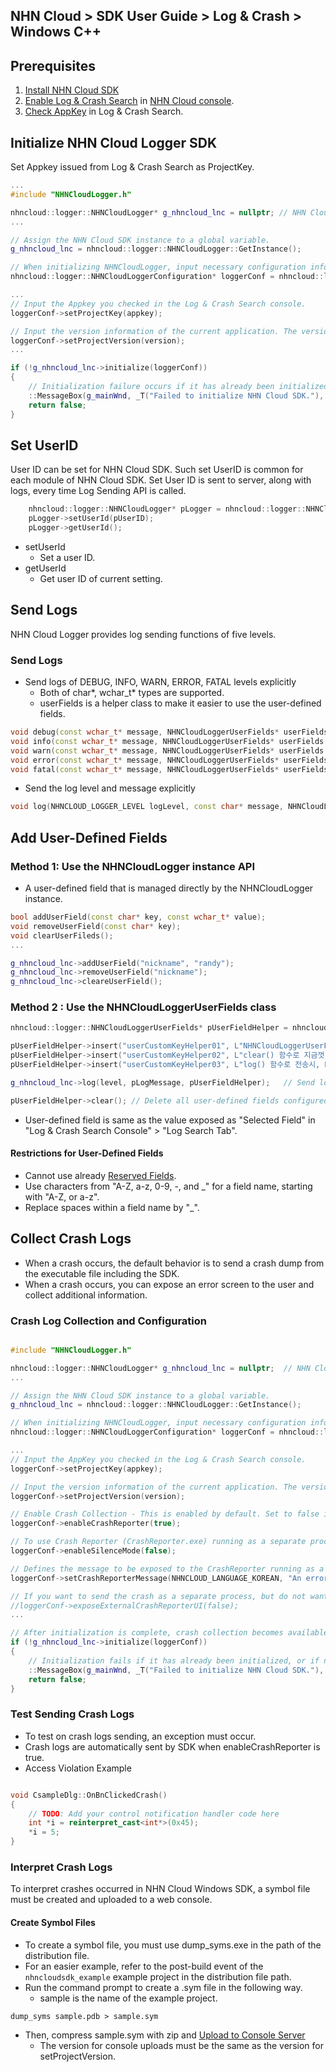 ## NHN Cloud > SDK User Guide > Log & Crash > Windows C++

## Prerequisites

1. [Install NHN Cloud SDK](./getting-started-windows)
2. [Enable Log & Crash Search](/Data%20&%20Analytics/Log%20&%20Crash%20Search/en/console-guide/) in [NHN Cloud console](https://console.nhncloud.com).
3. [Check AppKey](/Data%20&%20Analytics/Log%20&%20Crash%20Search/en/console-guide/#check-appkey) in Log & Crash Search.

## Initialize NHN Cloud Logger SDK

Set Appkey issued from Log & Crash Search as ProjectKey.


```cpp
...
#include "NHNCloudLogger.h"

nhncloud::logger::NHNCloudLogger* g_nhncloud_lnc = nullptr; // NHN Cloud SDK - Log & crash search
...

// Assign the NHN Cloud SDK instance to a global variable.
g_nhncloud_lnc = nhncloud::logger::NHNCloudLogger::GetInstance();

// When initializing NHNCloudLogger, input necessary configuration information.
nhncloud::logger::NHNCloudLoggerConfiguration* loggerConf = nhncloud::logger::NHNCloudLoggerConfiguration::GetInstance();

...
// Input the Appkey you checked in the Log & Crash Search console.
loggerConf->setProjectKey(appkey);

// Input the version information of the current application. The version information must match the version 
loggerConf->setProjectVersion(version);
...

if (!g_nhncloud_lnc->initialize(loggerConf))
{
	// Initialization failure occurs if it has already been initialized or if the AppKey is not inputted.
	::MessageBox(g_mainWnd, _T("Failed to initialize NHN Cloud SDK."), _T("Alert"), MB_OK);
	return false;
}

```

## Set UserID

User ID can be set for NHN Cloud SDK.
Such set UserID is common for each module of NHN Cloud SDK.
Set User ID is sent to server, along with logs, every time Log Sending API is called.

```cpp
    nhncloud::logger::NHNCloudLogger* pLogger = nhncloud::logger::NHNCloudLogger::GetInstance();
    pLogger->setUserId(pUserID);
    pLogger->getUserId();
```

* setUserId
    * Set a user ID.
* getUserId
    * Get user ID of current setting.

## Send Logs

NHN Cloud Logger provides log sending functions of five levels.

### Send Logs
* Send logs of DEBUG, INFO, WARN, ERROR, FATAL levels explicitly
    * Both of char*, wchar_t* types are supported.
    * userFields is a helper class to make it easier to use the user-defined fields.
```cpp
void debug(const wchar_t* message, NHNCloudLoggerUserFields* userFields = NULL);
void info(const wchar_t* message, NHNCloudLoggerUserFields* userFields = NULL);
void warn(const wchar_t* message, NHNCloudLoggerUserFields* userFields = NULL);
void error(const wchar_t* message, NHNCloudLoggerUserFields* userFields = NULL);
void fatal(const wchar_t* message, NHNCloudLoggerUserFields* userFields = NULL);
```
* Send the log level and message explicitly
```cpp
void log(NHNCLOUD_LOGGER_LEVEL logLevel, const char* message, NHNCloudLoggerUserFields* userFields = nullptr);
```

## Add User-Defined Fields
### Method 1: Use the NHNCloudLogger instance API

* A user-defined field that is managed directly by the NHNCloudLogger instance.

```cpp
bool addUserField(const char* key, const wchar_t* value);
void removeUserField(const char* key);
void clearUserFileds();
...

g_nhncloud_lnc->addUserField("nickname", "randy");
g_nhncloud_lnc->removeUserField("nickname");
g_nhncloud_lnc->cleareUserField();

```

### Method 2 : Use the NHNCloudLoggerUserFields class

```cpp
nhncloud::logger::NHNCloudLoggerUserFields* pUserFieldHelper = nhncloud::logger::NHNCloudLoggerUserFields::GetInstance(); // Get the custom field helper class.

pUserFieldHelper->insert("userCustomKeyHelper01", L"NHNCloudLoggerUserFields 헬퍼 클래스로 추가한 사용자 정의 필드\r\nCustom fields added with the NHNCloudLoggerUserFields helper class");
pUserFieldHelper->insert("userCustomKeyHelper02", L"clear() 함수로 지금껏 정의한 사용자 필드를 간단히 정리할 수 있어요.\r\nWith the clear() function, you can simply clear the custom fields you have defined so far.");
pUserFieldHelper->insert("userCustomKeyHelper03", L"log() 함수로 전송시, NHNCloudLoggerUserFields 클래스에 정의한 사용자 필드들은 로그 객체에 복사됩니다.\r\nWhen sending to the log() function, the user fields defined in the NHNCloudLoggerUserFields class are copied to the log object.");

g_nhncloud_lnc->log(level, pLogMessage, pUserFieldHelper);	 // Send log with user-defined fields.

pUserFieldHelper->clear(); // Delete all user-defined fields configured above.

```

*  User-defined field is same as the value exposed as "Selected Field" in "Log & Crash Search Console" > "Log Search Tab".

#### Restrictions for User-Defined Fields

* Cannot use already [Reserved Fields](./log-collector-reserved-fields).
* Use characters from "A-Z, a-z, 0-9, -, and _" for a field name, starting with "A-Z, or a-z".
* Replace spaces within a field name by "_".


## Collect Crash Logs
* When a crash occurs, the default behavior is to send a crash dump from the executable file including the SDK.
* When a crash occurs, you can expose an error screen to the user and collect additional information.

### Crash Log Collection and Configuration

```cpp

#include "NHNCloudLogger.h"

nhncloud::logger::NHNCloudLogger* g_nhncloud_lnc = nullptr;  // NHN Cloud SDK - Log & crash search
...

// Assign the NHN Cloud SDK instance to a global variable.
g_nhncloud_lnc = nhncloud::logger::NHNCloudLogger::GetInstance();

// When initializing NHNCloudLogger, input necessary configuration information.
nhncloud::logger::NHNCloudLoggerConfiguration* loggerConf = nhncloud::logger::NHNCloudLoggerConfiguration::GetInstance();

...
// Input the AppKey you checked in the Log & Crash Search console.
loggerConf->setProjectKey(appkey);

// Input the version information of the current application. The version information must match the version information inputted during the symbol file registration.
loggerConf->setProjectVersion(version);

// Enable Crash Collection - This is enabled by default. Set to false if you don't want crash collection.
loggerConf->enableCrashReporter(true);

// To use Crash Reporter (CrashReporter.exe) running as a separate process, set enableSilenceMode(false).
loggerConf->enableSilenceMode(false);

// Defines the message to be exposed to the CrashReporter running as a separate process. If not defined, the default message will be shown.
loggerConf->setCrashReporterMessage(NHNCLOUD_LANGUAGE_KOREAN, "An error has occurred...\n");

// If you want to send the crash as a separate process, but do not want to expose the UI to the user, set exposeExternalCrashReporterUI(false).
//loggerConf->exposeExternalCrashReporterUI(false);
...

// After initialization is complete, crash collection becomes available.
if (!g_nhncloud_lnc->initialize(loggerConf))
{
	// Initialization fails if it has already been initialized, or if no Appkey has been entered.
	::MessageBox(g_mainWnd, _T("Failed to initialize NHN Cloud SDK."), _T("Alert"), MB_OK);
	return false;
}

```

###  Test Sending Crash Logs

* To test on crash logs sending, an exception must occur.
* Crash logs are automatically sent by SDK when enableCrashReporter is true.
* Access Violation Example
```cpp

void CsampleDlg::OnBnClickedCrash()
{
    // TODO: Add your control notification handler code here
    int *i = reinterpret_cast<int*>(0x45);
    *i = 5;
}
```

### Interpret Crash Logs

To interpret crashes occurred in NHN Cloud Windows SDK, a symbol file must be created and uploaded to a web console.

#### Create Symbol Files

* To create a symbol file, you must use dump_syms.exe in the path of the distribution file.
* For an easier example, refer to the post-build event of the `nhncloudsdk_example` example project in the distribution file path.
* Run the command prompt to create a .sym file in the following way.
    * sample is the name of the example project.

```
dump_syms sample.pdb > sample.sym
```

* Then, compress sample.sym with zip and [Upload to Console Server](https://docs.nhncloud.com/en/Data%20&%20Analytics/Log%20&%20Crash%20Search/en/console-guide/#symbol-file)
    * The version for console uploads must be the same as the version for setProjectVersion.
